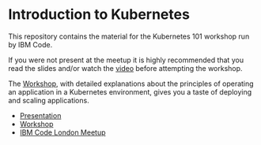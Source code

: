 # Introduction to Kubernetes

This repository contains the material for the Kubernetes 101 workshop run by IBM Code.

If you were not present at the meetup it is highly recommended that you read the slides and/or watch the [video](https://www.youtube.com/watch?v=QBPgtYTZqA4) before attempting the workshop.

The [Workshop], with detailed explanations about the principles of operating an application in a Kubernetes environment, gives you a taste of deploying and scaling applications.

- [Presentation]
- [Workshop]
- [IBM Code London Meetup](https://www.meetup.com/IBM-Code-London/)

[Presentation]: ./presentation/slides.pdf
[Workshop]: ./workshop/README.md
